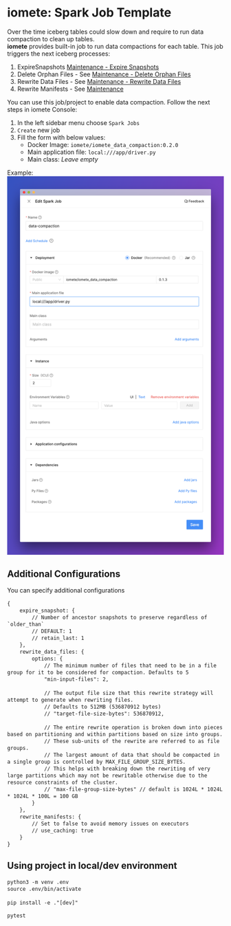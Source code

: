 # iomete: Spark Job Template

Over the time iceberg tables could slow down and require to run data compaction to clean up tables.     
**iomete** provides built-in job to run data compactions for each table. This job triggers the next iceberg processes:     
1. ExpireSnapshots [Maintenance - Expire Snapshots](doc:data-compaction#expire-snapshots)    
2. Delete Orphan Files - See [Maintenance - Delete Orphan Files](doc:data-compaction#delete-orphan-files)   
3. Rewrite Data Files - See [Maintenance - Rewrite Data Files](doc:data-compaction#compact-data-files)   
4. Rewrite Manifests - See [Maintenance](doc:data-compaction#rewrite-manifests)    
   
You can use this job/project to enable data compaction. Follow the next steps in iomete Console:     
1. In the left sidebar menu choose `Spark Jobs`    
2. `Create` new job     
3. Fill the form with below values:      
    - Docker Image: `iomete/iomete_data_compaction:0.2.0`    
    - Main application file: `local:///app/driver.py`   
    - Main class: *Leave empty*  
 
Example:
![Create Spark Job.png](doc/img/173ecfe-data-compaction-job.png)

## Additional Configurations
You can specify additional configurations
```
{
    expire_snapshot: {
        // Number of ancestor snapshots to preserve regardless of `older_than`
        // DEFAULT: 1
        // retain_last: 1
    },
    rewrite_data_files: {
        options: {
            // The minimum number of files that need to be in a file group for it to be considered for compaction. Defaults to 5
            "min-input-files": 2,

            // The output file size that this rewrite strategy will attempt to generate when rewriting files.
            // Defaults to 512MB (536870912 bytes)
            // "target-file-size-bytes": 536870912,

            // The entire rewrite operation is broken down into pieces based on partitioning and within partitions based on size into groups. 
            // These sub-units of the rewrite are referred to as file groups. 
            // The largest amount of data that should be compacted in a single group is controlled by MAX_FILE_GROUP_SIZE_BYTES. 
            // This helps with breaking down the rewriting of very large partitions which may not be rewritable otherwise due to the resource constraints of the cluster. 
            // "max-file-group-size-bytes" // default is 1024L * 1024L * 1024L * 100L = 100 GB
        } 
    },
    rewrite_manifests: {
        // Set to false to avoid memory issues on executors
        // use_caching: true
    }
}
```

## Using project in local/dev environment

```shell
python3 -m venv .env
source .env/bin/activate

pip install -e ."[dev]"
```

```shell
pytest
```
